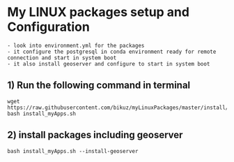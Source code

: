 # My LINUX packages setup and Configuration
    - look into environment.yml for the packages
    - it configure the postgresql in conda environment ready for remote connection and start in system boot
    - it also install geoserver and configure to start in system boot

## 1) Run the following command in terminal
    wget https://raw.githubusercontent.com/bikuz/myLinuxPackages/master/install/install_myApps.sh
    bash install_myApps.sh
    
## 2) install packages including geoserver
    bash install_myApps.sh --install-geoserver
